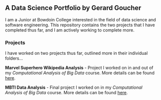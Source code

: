 ## A Data Science Portfolio by Gerard Goucher

I am a Junior at Bowdoin College interested in the field of data science and software engineering. 
This repository contains the two projects that I have completed thus far, and I am actively working to complete more.

### Projects

I have worked on two projects thus far, outlined more in their individual folders...

**Marvel Superhero Wikipedia Analysis** - Project I worked on in and out of my *Computational Analysis of Big Data* course. More details can be found [here](https://github.com/ggoucher/Data_Portfolio/tree/master/marvel_superhero_project).

**MBTI Data Analysis** - Final project I worked on in my *Computational Analysis of Big Data* course. More details can be found [here](https://github.com/ggoucher/Data_Portfolio/tree/master/MBTI%20Final%20Project).
